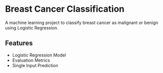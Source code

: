 # Breast Cancer Classification

A machine learning project to classify breast cancer as malignant or benign using Logistic Regression.

## Features
- Logistic Regression Model
- Evaluation Metrics
- Single Input Prediction